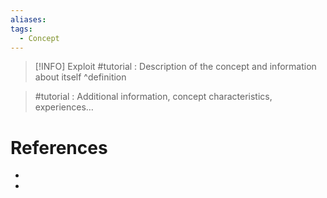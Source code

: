 ```yaml
---
aliases:
tags:
  - Concept
---
```

> [!INFO] Exploit
> #tutorial : Description of the concept and information about itself
^definition

> #tutorial : Additional information, concept characteristics, experiences…

# References
- 
- 
